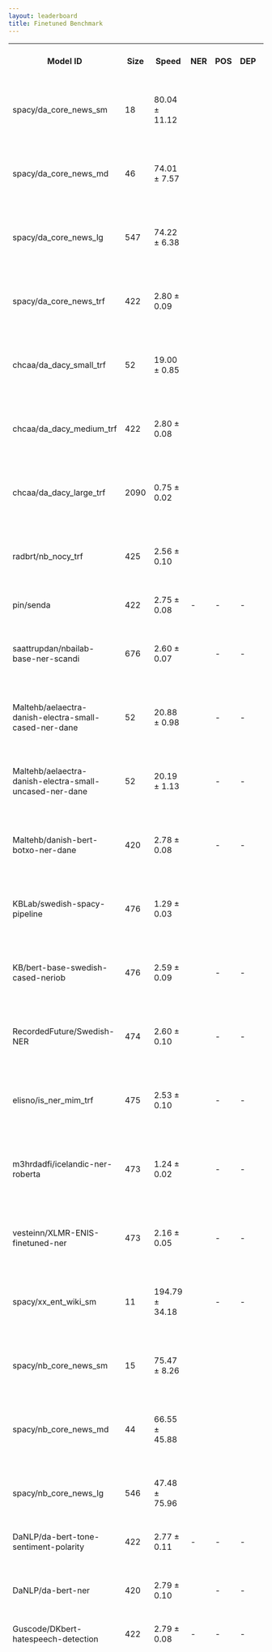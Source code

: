 ```yaml
---
layout: leaderboard
title: Finetuned Benchmark
---
```


<div class="table-wrapper centered">
<table id="finetuned-leaderboard" class="sortable fixed centered small-font">
 <thead>
  <tr>
   <th><span data-toggle="tooltip" data-placement="bottom" data-container="body" title="HuggingFace Hub Model ID">Model ID</span></th>
   <th><span data-toggle="tooltip" data-placement="bottom" data-container="body" title="Model size, in megabytes">Size</span></th>
   <th><span data-toggle="tooltip" data-placement="bottom" data-container="body" title="Model inference speed, in samples per second">Speed</span></th>
   <th id="finetuned-ner-col"><span data-toggle="tooltip" data-placement="bottom" data-container="body" title="Total NER tagging score - Macro-average across languages">NER</span></th>
   <th><span data-toggle="tooltip" data-placement="bottom" data-container="body" title="Total POS tagging score - Macro-average across languages">POS</span></th>
   <th><span data-toggle="tooltip" data-placement="bottom" data-container="body" title="Total dependency parsing score - Macro-average across languages">DEP</span></th>
   <th><span data-toggle="tooltip" data-placement="bottom" data-container="body" title="Total sentiment classification score - Macro-average across languages">SENT</span></th>

   <th><span data-toggle="tooltip" data-placement="bottom" data-container="body" title="Danish hate speech classification - Macro-F1">DKHate</span></th>
   <th><span data-toggle="tooltip" data-placement="bottom" data-container="body" title="Norwegian dialect classification - Macro-F1">NorDial</span></th>
   <th><span data-toggle="tooltip" data-placement="bottom" data-container="body" title="Swedish correct grammar classification - Macro-F1">DaLaJ</span></th>
   <th><span data-toggle="tooltip" data-placement="bottom" data-container="body" title="Swedish immigration sentiment classification - Macro-F1">ABSAbank-Imm</span></th>

   <th><span data-toggle="tooltip" data-placement="bottom" data-container="body" title="NER tagging - Micro-F1 / Micro-F1 without MISC tags">DaNE</span></th>
   <th><span data-toggle="tooltip" data-placement="bottom" data-container="body" title="Norwegian Bokmål NER tagging - Micro-F1 / Micro-F1 without MISC tags">NorNE-NB</span></th>
   <th><span data-toggle="tooltip" data-placement="bottom" data-container="body" title="Norwegian Nynorsk NER tagging - Micro-F1 / Micro-F1 without MISC tags">NorNE-NN</span></th>
   <th><span data-toggle="tooltip" data-placement="bottom" data-container="body" title="Swedish NER tagging - Micro-F1 / Micro-F1 without MISC tags">SUC3</span></th>
   <th><span data-toggle="tooltip" data-placement="bottom" data-container="body" title="Icelandic NER tagging - Micro-F1">MIM-GOLD-NER</span></th>
   <th><span data-toggle="tooltip" data-placement="bottom" data-container="body" title="Faroese NER tagging - Micro-F1">WikiANN-FO</span></th>

   <th><span data-toggle="tooltip" data-placement="bottom" data-container="body" title="Danish POS tagging - Accuracy">DDT-POS</span></th>
   <th><span data-toggle="tooltip" data-placement="bottom" data-container="body" title="Norwegian Bokmål POS tagging - Accuracy">NDT-NB-POS</span></th>
   <th><span data-toggle="tooltip" data-placement="bottom" data-container="body" title="Norwegian Nynorsk POS tagging - Accuracy">NDT-NN-POS</span></th>
   <th><span data-toggle="tooltip" data-placement="bottom" data-container="body" title="Swedish POS tagging - Accuracy">SDT-POS</span></th>
   <th><span data-toggle="tooltip" data-placement="bottom" data-container="body" title="Icelandic POS tagging - Accuracy">IDT-POS</span></th>
   <th><span data-toggle="tooltip" data-placement="bottom" data-container="body" title="Faroese POS tagging - Accuracy">FDT-POS</span></th>

   <th><span data-toggle="tooltip" data-placement="bottom" data-container="body" title="Danish dependency parsing - LAS / UAS">DDT-DEP</span></th>
   <th><span data-toggle="tooltip" data-placement="bottom" data-container="body" title="Norwegian Bokmål dependency parsing - LAS / UAS">NDT-NB-DEP</span></th>
   <th><span data-toggle="tooltip" data-placement="bottom" data-container="body" title="Norwegian Nynorsk dependency parsing - LAS / UAS">NDT-NN-DEP</span></th>
   <th><span data-toggle="tooltip" data-placement="bottom" data-container="body" title="Swedish dependency parsing - LAS / UAS">SDT-DEP</span></th>
   <th><span data-toggle="tooltip" data-placement="bottom" data-container="body" title="Icelandic dependency parsing - LAS / UAS">IDT-DEP</span></th>
   <th><span data-toggle="tooltip" data-placement="bottom" data-container="body" title="Faroese dependency parsing - LAS / UAS">FDT-DEP</span></th>

   <th><span data-toggle="tooltip" data-placement="bottom" data-container="body" title="Danish sentiment classification - Macro-F1">AngryTweets</span></th>
   <th><span data-toggle="tooltip" data-placement="bottom" data-container="body" title="Danish sentiment classification - Macro-F1">TwitterSent</span></th>
   <th><span data-toggle="tooltip" data-placement="bottom" data-container="body" title="Danish sentiment classification - Macro-F1">Europarl</span></th>
   <th><span data-toggle="tooltip" data-placement="bottom" data-container="body" title="Danish sentiment classification - Macro-F1">LCC</span></th>
   <th><span data-toggle="tooltip" data-placement="bottom" data-container="body" title="Norwegian sentiment classification - Macro-F1">NoReC</span></th>
   <th><span data-toggle="tooltip" data-placement="bottom" data-container="body" title="Icelandic sentiment classification - Macro-F1">NoReC-IS</span></th>
   <th><span data-toggle="tooltip" data-placement="bottom" data-container="body" title="Faroese sentiment classification - Macro-F1">NoReC-FO</span></th>
  </tr>
 <thead>
 <body>
  <tr>
   <td>spacy/da_core_news_sm</td> <!-- Model ID -->
   <td class="size">18</td> <!-- Model size -->
   <td class="speed">80.04 ± 11.12</td> <!-- Inference speed -->
   <td class="ner-score"></td> <!-- Mean NER score -->
   <td class="pos-score"></td> <!-- Mean POS score -->
   <td class="dep-score"></td> <!-- Mean dependency parsing score -->
   <td class="sent-score">-</td> <!-- Mean sentiment classification score -->
   <td class="da">-</td> <!-- DKHate -->
   <td class="no">-</td> <!-- NorDial -->
   <td class="sv">-</td> <!-- DaLaJ -->
   <td class="sv">-</td> <!-- ABSAbank-Imm -->
   <td class="da ner">66.31 ± 1.32 / 67.72 ± 1.36</td> <!-- DaNE -->
   <td class="no ner">45.91 ± 0.36 / 48.79 ± 0.39</td> <!-- NorNE-NB -->
   <td class="no ner">44.93 ± 0.54 / 49.60 ± 0.61</td> <!-- NorNE-NN -->
   <td class="sv ner">16.80 ± 0.11 / 21.72 ± 0.18</td> <!-- SUC3 -->
   <td class="is ner"></td> <!-- MIM-GOLD-NER -->
   <td class="fo ner">19.69 ± 0.64</td> <!-- WikiANN-FO -->
   <td class="da pos">94.70 ± 0.17</td> <!-- DDT-POS -->
   <td class="no pos">73.28 ± 0.13</td> <!-- NDT-NB-POS -->
   <td class="no pos">62.25 ± 0.11</td> <!-- NDT-NN-POS -->
   <td class="sv pos">53.75 ± 0.24</td> <!-- SDT-POS -->
   <td class="is pos">32.74 ± 0.43</td> <!-- IDT-POS -->
   <td class="fo pos">45.47 ± 0.42</td> <!-- FDT-POS -->
   <td class="da dep">74.41 ± 0.33 / 78.34 ± 0.28</td> <!-- DDT-DEP -->
   <td class="no dep">48.17 ± 0.29 / 59.00 ± 0.25</td> <!-- NDT-NB-DEP -->
   <td class="no dep">34.03 ± 0.25 / 46.02 ± 0.31</td> <!-- NDT-NN-DEP -->
   <td class="sv dep">21.38 ± 0.30 / 33.22 ± 0.34</td> <!-- SDT-DEP -->
   <td class="is dep">9.62 ± 0.25 / 21.15 ± 0.43</td> <!-- IDT-DEP -->
   <td class="fo dep">14.19 ± 0.31 / 27.58 ± 0.52</td> <!-- FDT-DEP -->
   <td class="da sent">-</td> <!-- AngryTweets -->
   <td class="da sent">-</td> <!-- TwitterSent -->
   <td class="da sent">-</td> <!-- Europarl -->
   <td class="da sent">-</td> <!-- LCC -->
   <td class="no sent">-</td> <!-- NoReC -->
   <td class="is sent">-</td> <!-- NoReC-IS -->
   <td class="fo sent">-</td> <!-- NoReC-FO -->
  </tr>
  <tr>
   <td>spacy/da_core_news_md</td> <!-- Model ID -->
   <td class="size">46</td> <!-- Model size -->
   <td class="speed">74.01 ± 7.57</td> <!-- Inference speed -->
   <td class="ner-score"></td> <!-- Mean NER score -->
   <td class="pos-score"></td> <!-- Mean POS score -->
   <td class="dep-score"></td> <!-- Mean dependency parsing score -->
   <td class="sent-score">-</td> <!-- Mean sentiment classification score -->
   <td class="da">-</td> <!-- DKHate -->
   <td class="no">-</td> <!-- NorDial -->
   <td class="sv">-</td> <!-- DaLaJ -->
   <td class="sv">-</td> <!-- ABSAbank-Imm -->
   <td class="da ner">71.70 ± 1.09 / 73.47 ± 1.20</td> <!-- DaNE -->
   <td class="no ner">53.47 ± 0.33 / 56.96 ± 0.28</td> <!-- NorNE-NB -->
   <td class="no ner">37.44 ± 0.67 / 40.55 ± 0.77</td> <!-- NorNE-NN -->
   <td class="sv ner">19.34 ± 0.15 / 23.30 ± 0.17</td> <!-- SUC3 -->
   <td class="is ner"></td> <!-- MIM-GOLD-NER -->
   <td class="fo ner">16.58 ± 0.48</td> <!-- WikiANN-FO -->
   <td class="da pos">95.69 ± 0.19</td> <!-- DDT-POS -->
   <td class="no pos">76.24 ± 0.17</td> <!-- NDT-NB-POS -->
   <td class="no pos">61.98 ± 0.10</td> <!-- NDT-NN-POS -->
   <td class="sv pos">53.37 ± 0.20</td> <!-- SDT-POS -->
   <td class="is pos">31.10 ± 0.38</td> <!-- IDT-POS -->
   <td class="fo pos">41.78 ± 0.37</td> <!-- FDT-POS -->
   <td class="da dep">76.77 ± 0.34 / 80.15 ± 0.33</td> <!-- DDT-DEP -->
   <td class="no dep">52.30 ± 0.34 / 62.00 ± 0.30</td> <!-- NDT-NB-DEP -->
   <td class="no dep">35.33 ± 0.29 / 46.05 ± 0.26</td> <!-- NDT-NN-DEP -->
   <td class="sv dep">22.41 ± 0.26 / 33.16 ± 0.27</td> <!-- SDT-DEP -->
   <td class="is dep">7.89 ± 0.26 / 18.25 ± 0.35</td> <!-- IDT-DEP -->
   <td class="fo dep">12.68 ± 0.19 / 24.04 ± 0.29</td> <!-- FDT-DEP -->
   <td class="da sent">-</td> <!-- AngryTweets -->
   <td class="da sent">-</td> <!-- TwitterSent -->
   <td class="da sent">-</td> <!-- Europarl -->
   <td class="da sent">-</td> <!-- LCC -->
   <td class="no sent">-</td> <!-- NoReC -->
   <td class="is sent">-</td> <!-- NoReC-IS -->
   <td class="fo sent">-</td> <!-- NoReC-FO -->
  </tr>
  <tr>
   <td>spacy/da_core_news_lg</td> <!-- Model ID -->
   <td class="size">547</td> <!-- Model size -->
   <td class="speed">74.22 ± 6.38</td> <!-- Inference speed -->
   <td class="ner-score"></td> <!-- Mean NER score -->
   <td class="pos-score"></td> <!-- Mean POS score -->
   <td class="dep-score"></td> <!-- Mean dependency parsing score -->
   <td class="sent-score">-</td> <!-- Mean sentiment classification score -->
   <td class="da">-</td> <!-- DKHate -->
   <td class="no">-</td> <!-- NorDial -->
   <td class="sv">-</td> <!-- DaLaJ -->
   <td class="sv">-</td> <!-- ABSAbank-Imm -->
   <td class="da ner">73.27 ± 1.09 / 76.06 ± 1.25</td> <!-- DaNE -->
   <td class="no ner">57.04 ± 0.34 / 62.39 ± 0.39</td> <!-- NorNE-NB -->
   <td class="no ner">37.68 ± 0.51 / 42.75 ± 0.64</td> <!-- NorNE-NN -->
   <td class="sv ner">20.95 ± 0.15 / 27.08 ± 0.17</td> <!-- SUC3 -->
   <td class="is ner"></td> <!-- MIM-GOLD-NER -->
   <td class="fo ner">15.39 ± 0.71</td> <!-- WikiANN-FO -->
   <td class="da pos">96.05 ± 0.14</td> <!-- DDT-POS -->
   <td class="no pos">76.55 ± 0.12</td> <!-- NDT-NB-POS -->
   <td class="no pos">61.98 ± 0.12</td> <!-- NDT-NN-POS -->
   <td class="sv pos">53.27 ± 0.23</td> <!-- SDT-POS -->
   <td class="is pos">28.56 ± 0.38</td> <!-- IDT-POS -->
   <td class="fo pos">42.82 ± 0.34</td> <!-- FDT-POS -->
   <td class="da dep">76.40 ± 0.27 / 79.98 ± 0.29</td> <!-- DDT-DEP -->
   <td class="no dep">51.85 ± 0.31 / 61.33 ± 0.27</td> <!-- NDT-NB-DEP -->
   <td class="no dep">33.14 ± 0.21 / 43.12 ± 0.24</td> <!-- NDT-NN-DEP -->
   <td class="sv dep">21.30 ± 0.20 / 32.81 ± 0.25</td> <!-- SDT-DEP -->
   <td class="is dep">7.15 ± 0.20 / 18.32 ± 0.28</td> <!-- IDT-DEP -->
   <td class="fo dep">13.05 ± 0.14 / 23.85 ± 0.16</td> <!-- FDT-DEP -->
   <td class="da sent">-</td> <!-- AngryTweets -->
   <td class="da sent">-</td> <!-- TwitterSent -->
   <td class="da sent">-</td> <!-- Europarl -->
   <td class="da sent">-</td> <!-- LCC -->
   <td class="no sent">-</td> <!-- NoReC -->
   <td class="is sent">-</td> <!-- NoReC-IS -->
   <td class="fo sent">-</td> <!-- NoReC-FO -->
  </tr>
  <tr>
   <td>spacy/da_core_news_trf</td> <!-- Model ID -->
   <td class="size">422</td> <!-- Model size -->
   <td class="speed">2.80 ± 0.09</td> <!-- Inference speed -->
   <td class="ner-score"></td> <!-- Mean NER score -->
   <td class="pos-score"></td> <!-- Mean POS score -->
   <td class="dep-score"></td> <!-- Mean dependency parsing score -->
   <td class="sent-score">-</td> <!-- Mean sentiment classification score -->
   <td class="da">-</td> <!-- DKHate -->
   <td class="no">-</td> <!-- NorDial -->
   <td class="sv">-</td> <!-- DaLaJ -->
   <td class="sv">-</td> <!-- ABSAbank-Imm -->
   <td class="da ner">77.24 ± 1.24 / 78.83 ± 1.23</td> <!-- DaNE -->
   <td class="no ner">57.71 ± 0.47 / 64.05 ± 0.58</td> <!-- NorNE-NB -->
   <td class="no ner">30.04 ± 0.88 / 37.34 ± 0.99</td> <!-- NorNE-NN -->
   <td class="sv ner">21.93 ± 0.19 / 27.50 ± 0.23</td> <!-- SUC3 -->
   <td class="is ner"></td> <!-- MIM-GOLD-NER -->
   <td class="fo ner">26.67 ± 0.67</td> <!-- WikiANN-FO -->
   <td class="da pos">98.20 ± 0.11</td> <!-- DDT-POS -->
   <td class="no pos">84.85 ± 0.16</td> <!-- NDT-NB-POS -->
   <td class="no pos">70.08 ± 0.16</td> <!-- NDT-NN-POS -->
   <td class="sv pos">66.11 ± 0.21</td> <!-- SDT-POS -->
   <td class="is pos">20.54 ± 0.33</td> <!-- IDT-POS -->
   <td class="fo pos">35.87 ± 0.31</td> <!-- FDT-POS -->
   <td class="da dep">84.88 ± 0.36 / 87.30 ± 0.35</td> <!-- DDT-DEP -->
   <td class="no dep">67.97 ± 0.35 / 76.12 ± 0.30</td> <!-- NDT-NB-DEP -->
   <td class="no dep">50.15 ± 0.36 / 60.00 ± 0.39</td> <!-- NDT-NN-DEP -->
   <td class="sv dep">40.67 ± 0.35 / 49.80 ± 0.47</td> <!-- SDT-DEP -->
   <td class="is dep">5.61 ± 0.12 / 14.87 ± 0.18</td> <!-- IDT-DEP -->
   <td class="fo dep">8.77 ± 0.22 / 18.25 ± 0.36</td> <!-- FDT-DEP -->
   <td class="da sent">-</td> <!-- AngryTweets -->
   <td class="da sent">-</td> <!-- TwitterSent -->
   <td class="da sent">-</td> <!-- Europarl -->
   <td class="da sent">-</td> <!-- LCC -->
   <td class="no sent">-</td> <!-- NoReC -->
   <td class="is sent">-</td> <!-- NoReC-IS -->
   <td class="fo sent">-</td> <!-- NoReC-FO -->
  </tr>
  <tr>
   <td>chcaa/da_dacy_small_trf</td> <!-- Model ID -->
   <td class="size">52</td> <!-- Model size -->
   <td class="speed">19.00 ± 0.85</td> <!-- Inference speed -->
   <td class="ner-score"></td> <!-- Mean NER score -->
   <td class="pos-score"></td> <!-- Mean POS score -->
   <td class="dep-score"></td> <!-- Mean dependency parsing score -->
   <td class="sent-score">-</td> <!-- Mean sentiment classification score -->
   <td class="da">-</td> <!-- DKHate -->
   <td class="no">-</td> <!-- NorDial -->
   <td class="sv">-</td> <!-- DaLaJ -->
   <td class="sv">-</td> <!-- ABSAbank-Imm -->
   <td class="da ner">77.00 ± 0.92 / 79.04 ± 1.03</td> <!-- DaNE -->
   <td class="no ner">47.81 ± 0.42 / 54.65 ± 0.51</td> <!-- NorNE-NB -->
   <td class="no ner">26.28 ± 0.50 / 32.65 ± 0.78</td> <!-- NorNE-NN -->
   <td class="sv ner">18.72 ± 0.10 / 24.07 ± 0.11</td> <!-- SUC3 -->
   <td class="is ner"></td> <!-- MIM-GOLD-NER -->
   <td class="fo ner">22.97 ± 0.38</td> <!-- WikiANN-FO -->
   <td class="da pos">97.95 ± 0.11</td> <!-- DDT-POS -->
   <td class="no pos">77.89 ± 0.16</td> <!-- NDT-NB-POS -->
   <td class="no pos">61.30 ± 0.12</td> <!-- NDT-NN-POS -->
   <td class="sv pos">51.52 ± 0.16</td> <!-- SDT-POS -->
   <td class="is pos">18.11 ± 0.36</td> <!-- IDT-POS -->
   <td class="fo pos">34.62 ± 0.29</td> <!-- FDT-POS -->
   <td class="da dep">82.21 ± 0.39 / 84.94 ± 0.40</td> <!-- DDT-DEP -->
   <td class="no dep">55.83 ± 0.33 / 65.25 ± 0.32</td> <!-- NDT-NB-DEP -->
   <td class="no dep">36.07 ± 0.21 / 46.22 ± 0.21</td> <!-- NDT-NN-DEP -->
   <td class="sv dep">25.45 ± 0.23 / 35.24 ± 0.30</td> <!-- SDT-DEP -->
   <td class="is dep">4.41 ± 0.09 / 16.25 ± 0.22</td> <!-- IDT-DEP -->
   <td class="fo dep">8.63 ± 0.15 / 20.79 ± 0.30</td> <!-- FDT-DEP -->
   <td class="da sent">-</td> <!-- AngryTweets -->
   <td class="da sent">-</td> <!-- TwitterSent -->
   <td class="da sent">-</td> <!-- Europarl -->
   <td class="da sent">-</td> <!-- LCC -->
   <td class="no sent">-</td> <!-- NoReC -->
   <td class="is sent">-</td> <!-- NoReC-IS -->
   <td class="fo sent">-</td> <!-- NoReC-FO -->
  </tr>
  <tr>
   <td>chcaa/da_dacy_medium_trf</td> <!-- Model ID -->
   <td class="size">422</td> <!-- Model size -->
   <td class="speed">2.80 ± 0.08</td> <!-- Inference speed -->
   <td class="ner-score"></td> <!-- Mean NER score -->
   <td class="pos-score"></td> <!-- Mean POS score -->
   <td class="dep-score"></td> <!-- Mean dependency parsing score -->
   <td class="sent-score">-</td> <!-- Mean sentiment classification score -->
   <td class="da">-</td> <!-- DKHate -->
   <td class="no">-</td> <!-- NorDial -->
   <td class="sv">-</td> <!-- DaLaJ -->
   <td class="sv">-</td> <!-- ABSAbank-Imm -->
   <td class="da ner">76.67 ± 1.20 / 78.62 ± 1.20</td> <!-- DaNE -->
   <td class="no ner">56.99 ± 0.56 / 62.44 ± 0.63</td> <!-- NorNE-NB -->
   <td class="no ner">29.23 ± 0.68 / 35.00 ± 0.86</td> <!-- NorNE-NN -->
   <td class="sv ner">21.40 ± 0.13 / 25.44 ± 0.15</td> <!-- SUC3 -->
   <td class="is ner"></td> <!-- MIM-GOLD-NER -->
   <td class="fo ner">21.78 ± 0.64</td> <!-- WikiANN-FO -->
   <td class="da pos">97.90 ± 0.11</td> <!-- DDT-POS -->
   <td class="no pos">83.58 ± 0.14</td> <!-- NDT-NB-POS -->
   <td class="no pos">67.12 ± 0.15</td> <!-- NDT-NN-POS -->
   <td class="sv pos">53.87 ± 0.17</td> <!-- SDT-POS -->
   <td class="is pos">16.52 ± 0.28</td> <!-- IDT-POS -->
   <td class="fo pos">31.72 ± 0.26</td> <!-- FDT-POS -->
   <td class="da dep">84.35 ± 0.39 / 86.94 ± 0.36</td> <!-- DDT-DEP -->
   <td class="no dep">65.56 ± 0.29 / 74.36 ± 0.25</td> <!-- NDT-NB-DEP -->
   <td class="no dep">46.78 ± 0.26 / 57.10 ± 0.27</td> <!-- NDT-NN-DEP -->
   <td class="sv dep">26.81 ± 0.20 / 36.77 ± 0.27</td> <!-- SDT-DEP -->
   <td class="is dep">4.06 ± 0.11 / 13.78 ± 0.21</td> <!-- IDT-DEP -->
   <td class="fo dep">7.04 ± 0.16 / 16.45 ± 0.22</td> <!-- FDT-DEP -->
   <td class="da sent">-</td> <!-- AngryTweets -->
   <td class="da sent">-</td> <!-- TwitterSent -->
   <td class="da sent">-</td> <!-- Europarl -->
   <td class="da sent">-</td> <!-- LCC -->
   <td class="no sent">-</td> <!-- NoReC -->
   <td class="is sent">-</td> <!-- NoReC-IS -->
   <td class="fo sent">-</td> <!-- NoReC-FO -->
  </tr>
  <tr>
   <td>chcaa/da_dacy_large_trf</td> <!-- Model ID -->
   <td class="size">2090</td> <!-- Model size -->
   <td class="speed">0.75 ± 0.02</td> <!-- Inference speed -->
   <td class="ner-score"></td> <!-- Mean NER score -->
   <td class="pos-score"></td> <!-- Mean POS score -->
   <td class="dep-score"></td> <!-- Mean dependency parsing score -->
   <td class="sent-score">-</td> <!-- Mean sentiment classification score -->
   <td class="da">-</td> <!-- DKHate -->
   <td class="no">-</td> <!-- NorDial -->
   <td class="sv">-</td> <!-- DaLaJ -->
   <td class="sv">-</td> <!-- ABSAbank-Imm -->
   <td class="da ner">83.61 ± 1.18 / 85.33 ± 1.08</td> <!-- DaNE -->
   <td class="no ner">78.90 ± 0.49 / 83.13 ± 0.39</td> <!-- NorNE-NB -->
   <td class="no ner">72.62 ± 0.58 / 81.73 ± 0.67</td> <!-- NorNE-NN -->
   <td class="sv ner">53.35 ± 0.17 / 63.05 ± 0.19</td> <!-- SUC3 -->
   <td class="is ner"></td> <!-- MIM-GOLD-NER -->
   <td class="fo ner">51.72 ± 0.52</td> <!-- WikiANN-FO -->
   <td class="da pos">98.50 ± 0.07</td> <!-- DDT-POS -->
   <td class="no pos">88.68 ± 0.09</td> <!-- NDT-NB-POS -->
   <td class="no pos">85.30 ± 0.16</td> <!-- NDT-NN-POS -->
   <td class="sv pos">92.21 ± 0.09</td> <!-- SDT-POS -->
   <td class="is pos">86.32 ± 0.26</td> <!-- IDT-POS -->
   <td class="fo pos">73.05 ± 0.20</td> <!-- FDT-POS -->
   <td class="da dep">87.08 ± 0.32 / 89.13 ± 0.34</td> <!-- DDT-DEP -->
   <td class="no dep">72.77 ± 0.20 / 80.02 ± 0.16</td> <!-- NDT-NB-DEP -->
   <td class="no dep">69.22 ± 0.32 / 77.53 ± 0.31</td> <!-- NDT-NN-DEP -->
   <td class="sv dep">71.97 ± 0.36 / 79.57 ± 0.44</td> <!-- SDT-DEP -->
   <td class="is dep">42.49 ± 0.63 / 54.85 ± 0.71</td> <!-- IDT-DEP -->
   <td class="fo dep">40.63 ± 0.53 / 54.65 ± 0.50</td> <!-- FDT-DEP -->
   <td class="da sent">-</td> <!-- AngryTweets -->
   <td class="da sent">-</td> <!-- TwitterSent -->
   <td class="da sent">-</td> <!-- Europarl -->
   <td class="da sent">-</td> <!-- LCC -->
   <td class="no sent">-</td> <!-- NoReC -->
   <td class="is sent">-</td> <!-- NoReC-IS -->
   <td class="fo sent">-</td> <!-- NoReC-FO -->
  </tr>
  <tr>
   <td>radbrt/nb_nocy_trf</td> <!-- Model ID -->
   <td class="size">425</td> <!-- Model size -->
   <td class="speed">2.56 ± 0.10</td> <!-- Inference speed -->
   <td class="ner-score"></td> <!-- Mean NER score -->
   <td class="pos-score"></td> <!-- Mean POS score -->
   <td class="dep-score"></td> <!-- Mean dependency parsing score -->
   <td class="sent-score">-</td> <!-- Mean sentiment classification score -->
   <td class="da">-</td> <!-- DKHate -->
   <td class="no">-</td> <!-- NorDial -->
   <td class="sv">-</td> <!-- DaLaJ -->
   <td class="sv">-</td> <!-- ABSAbank-Imm -->
   <td class="da ner">66.53 ± 1.18 / 73.83 ± 1.10</td> <!-- DaNE -->
   <td class="no ner">88.18 ± 0.37 / 90.20 ± 0.34</td> <!-- NorNE-NB -->
   <td class="no ner">85.62 ± 0.71 / 88.87 ± 0.71</td> <!-- NorNE-NN -->
   <td class="sv ner">42.62 ± 0.61 / 46.23 ± 0.80</td> <!-- SUC3 -->
   <td class="is ner"></td> <!-- MIM-GOLD-NER -->
   <td class="fo ner">37.38 ± 1.90</td> <!-- WikiANN-FO -->
   <td class="da pos">82.45 ± 0.33</td> <!-- DDT-POS -->
   <td class="no pos">98.44 ± 0.09</td> <!-- NDT-NB-POS -->
   <td class="no pos">95.49 ± 0.15</td> <!-- NDT-NN-POS -->
   <td class="sv pos">28.52 ± 0.22</td> <!-- SDT-POS -->
   <td class="is pos">13.22 ± 0.30</td> <!-- IDT-POS -->
   <td class="fo pos">27.64 ± 0.41</td> <!-- FDT-POS -->
   <td class="da dep">59.27 ± 0.45 / 67.59 ± 0.48</td> <!-- DDT-DEP -->
   <td class="no dep">91.27 ± 0.22 / 92.75 ± 0.20</td> <!-- NDT-NB-DEP -->
   <td class="no dep">88.53 ± 0.35 / 91.05 ± 0.28</td> <!-- NDT-NN-DEP -->
   <td class="sv dep">14.35 ± 0.16 / 18.13 ± 0.17</td> <!-- SDT-DEP -->
   <td class="is dep">2.38 ± 0.10 / 5.91 ± 0.18</td> <!-- IDT-DEP -->
   <td class="fo dep">5.47 ± 0.22 / 9.06 ± 0.32</td> <!-- FDT-DEP -->
   <td class="da sent">-</td> <!-- AngryTweets -->
   <td class="da sent">-</td> <!-- TwitterSent -->
   <td class="da sent">-</td> <!-- Europarl -->
   <td class="da sent">-</td> <!-- LCC -->
   <td class="no sent">-</td> <!-- NoReC -->
   <td class="is sent">-</td> <!-- NoReC-IS -->
   <td class="fo sent">-</td> <!-- NoReC-FO -->
  </tr>
  <tr>
   <td>pin/senda</td> <!-- Model ID -->
   <td class="size">422</td> <!-- Model size -->
   <td class="speed">2.75 ± 0.08</td> <!-- Inference speed -->
   <td class="ner-score">-</td> <!-- Mean NER score -->
   <td class="pos-score">-</td> <!-- Mean POS score -->
   <td class="dep-score">-</td> <!-- Mean dependency parsing score -->
   <td class="sent-score"></td> <!-- Mean sentiment classification score -->
   <td class="da">-</td> <!-- DKHate -->
   <td class="no">-</td> <!-- NorDial -->
   <td class="sv">-</td> <!-- DaLaJ -->
   <td class="sv">34.21 ± 0.94</td> <!-- ABSAbank-Imm -->
   <td class="da ner">-</td> <!-- DaNE -->
   <td class="no ner">-</td> <!-- NorNE-NB -->
   <td class="no ner">-</td> <!-- NorNE-NN -->
   <td class="sv ner">-</td> <!-- SUC3 -->
   <td class="is ner">-</td> <!-- MIM-GOLD-NER -->
   <td class="fo ner">-</td> <!-- WikiANN-FO -->
   <td class="da pos">-</td> <!-- DDT-POS -->
   <td class="no pos">-</td> <!-- NDT-NB-POS -->
   <td class="no pos">-</td> <!-- NDT-NN-POS -->
   <td class="sv pos">-</td> <!-- SDT-POS -->
   <td class="is pos">-</td> <!-- IDT-POS -->
   <td class="fo pos">-</td> <!-- FDT-POS -->
   <td class="da dep">-</td> <!-- DDT-DEP -->
   <td class="no dep">-</td> <!-- NDT-NB-DEP -->
   <td class="no dep">-</td> <!-- NDT-NN-DEP -->
   <td class="sv dep">-</td> <!-- SDT-DEP -->
   <td class="is dep">-</td> <!-- IDT-DEP -->
   <td class="fo dep">-</td> <!-- FDT-DEP -->
   <td class="da sent">80.91 ± 0.95</td> <!-- AngryTweets -->
   <td class="da sent">71.53 ± 0.91</td> <!-- TwitterSent -->
   <td class="da sent">59.21 ± 2.13</td> <!-- Europarl -->
   <td class="da sent">61.68 ± 1.88</td> <!-- LCC -->
   <td class="no sent">34.52 ± 2.15</td> <!-- NoReC -->
   <td class="is sent">26.46 ± 0.93</td> <!-- NoReC-IS -->
   <td class="fo sent">27.18 ± 1.13</td> <!-- NoReC-FO -->
  </tr>
  <tr>
   <td>saattrupdan/nbailab-base-ner-scandi</td> <!-- Model ID -->
   <td class="size">676</td> <!-- Model size -->
   <td class="speed">2.60 ± 0.07</td> <!-- Inference speed -->
   <td class="ner-score"></td> <!-- Mean NER score -->
   <td class="pos-score">-</td> <!-- Mean POS score -->
   <td class="dep-score">-</td> <!-- Mean dependency parsing score -->
   <td class="sent-score">-</td> <!-- Mean sentiment classification score -->
   <td class="da">-</td> <!-- DKHate -->
   <td class="no">-</td> <!-- NorDial -->
   <td class="sv">-</td> <!-- DaLaJ -->
   <td class="sv">-</td> <!-- ABSAbank-Imm -->
   <td class="da ner">87.44 ± 0.81 / 89.50 ± 0.92</td> <!-- DaNE -->
   <td class="no ner">91.06 ± 0.26 / 92.65 ± 0.35</td> <!-- NorNE-NB -->
   <td class="no ner">90.42 ± 0.61 / 93.90 ± 0.56</td> <!-- NorNE-NN -->
   <td class="sv ner">88.37 ± 0.17 / 91.00 ± 0.16</td> <!-- SUC3 -->
   <td class="is ner"></td> <!-- MIM-GOLD-NER -->
   <td class="fo ner">90.22 ± 0.46</td> <!-- WikiANN-FO -->
   <td class="da pos">-</td> <!-- DDT-POS -->
   <td class="no pos">-</td> <!-- NDT-NB-POS -->
   <td class="no pos">-</td> <!-- NDT-NN-POS -->
   <td class="sv pos">-</td> <!-- SDT-POS -->
   <td class="is pos">-</td> <!-- IDT-POS -->
   <td class="fo pos">-</td> <!-- FDT-POS -->
   <td class="da dep">-</td> <!-- DDT-DEP -->
   <td class="no dep">-</td> <!-- NDT-NB-DEP -->
   <td class="no dep">-</td> <!-- NDT-NN-DEP -->
   <td class="sv dep">-</td> <!-- SDT-DEP -->
   <td class="is dep">-</td> <!-- IDT-DEP -->
   <td class="fo dep">-</td> <!-- FDT-DEP -->
   <td class="da sent">-</td> <!-- AngryTweets -->
   <td class="da sent">-</td> <!-- TwitterSent -->
   <td class="da sent">-</td> <!-- Europarl -->
   <td class="da sent">-</td> <!-- LCC -->
   <td class="no sent">-</td> <!-- NoReC -->
   <td class="is sent">-</td> <!-- NoReC-IS -->
   <td class="fo sent">-</td> <!-- NoReC-FO -->
  </tr>
  <tr>
   <td>Maltehb/aelaectra-danish-electra-small-cased-ner-dane</td> <!-- Model ID -->
   <td class="size">52</td> <!-- Model size -->
   <td class="speed">20.88 ± 0.98</td> <!-- Inference speed -->
   <td class="ner-score"></td> <!-- Mean NER score -->
   <td class="pos-score">-</td> <!-- Mean POS score -->
   <td class="dep-score">-</td> <!-- Mean dependency parsing score -->
   <td class="sent-score">-</td> <!-- Mean sentiment classification score -->
   <td class="da">-</td> <!-- DKHate -->
   <td class="no">-</td> <!-- NorDial -->
   <td class="sv">-</td> <!-- DaLaJ -->
   <td class="sv">-</td> <!-- ABSAbank-Imm -->
   <td class="da ner">63.96 ± 1.54 / 73.15 ± 1.55</td> <!-- DaNE -->
   <td class="no ner">38.63 ± 0.54 / 39.89 ± 0.55</td> <!-- NorNE-NB -->
   <td class="no ner">18.47 ± 0.50 / 18.91 ± 0.52</td> <!-- NorNE-NN -->
   <td class="sv ner">23.07 ± 0.29 / 23.80 ± 0.29</td> <!-- SUC3 -->
   <td class="is ner"></td> <!-- MIM-GOLD-NER -->
   <td class="fo ner">21.96 ± 0.34</td> <!-- WikiANN-FO -->
   <td class="da pos">-</td> <!-- DDT-POS -->
   <td class="no pos">-</td> <!-- NDT-NB-POS -->
   <td class="no pos">-</td> <!-- NDT-NN-POS -->
   <td class="sv pos">-</td> <!-- SDT-POS -->
   <td class="is pos">-</td> <!-- IDT-POS -->
   <td class="fo pos">-</td> <!-- FDT-POS -->
   <td class="da dep">-</td> <!-- DDT-DEP -->
   <td class="no dep">-</td> <!-- NDT-NB-DEP -->
   <td class="no dep">-</td> <!-- NDT-NN-DEP -->
   <td class="sv dep">-</td> <!-- SDT-DEP -->
   <td class="is dep">-</td> <!-- IDT-DEP -->
   <td class="fo dep">-</td> <!-- FDT-DEP -->
   <td class="da sent">-</td> <!-- AngryTweets -->
   <td class="da sent">-</td> <!-- TwitterSent -->
   <td class="da sent">-</td> <!-- Europarl -->
   <td class="da sent">-</td> <!-- LCC -->
   <td class="no sent">-</td> <!-- NoReC -->
   <td class="is sent">-</td> <!-- NoReC-IS -->
   <td class="fo sent">-</td> <!-- NoReC-FO -->
  </tr>
  <tr>
   <td>Maltehb/aelaectra-danish-electra-small-uncased-ner-dane</td> <!-- Model ID -->
   <td class="size">52</td> <!-- Model size -->
   <td class="speed">20.19 ± 1.13</td> <!-- Inference speed -->
   <td class="ner-score"></td> <!-- Mean NER score -->
   <td class="pos-score">-</td> <!-- Mean POS score -->
   <td class="dep-score">-</td> <!-- Mean dependency parsing score -->
   <td class="sent-score">-</td> <!-- Mean sentiment classification score -->
   <td class="da">-</td> <!-- DKHate -->
   <td class="no">-</td> <!-- NorDial -->
   <td class="sv">-</td> <!-- DaLaJ -->
   <td class="sv">-</td> <!-- ABSAbank-Imm -->
   <td class="da ner">70.41 ± 1.19 / 80.79 ± 1.06</td> <!-- DaNE -->
   <td class="no ner">48.76 ± 0.70 / 50.95 ± 0.75</td> <!-- NorNE-NB -->
   <td class="no ner">27.58 ± 0.61 / 28.69 ± 0.64</td> <!-- NorNE-NN -->
   <td class="sv ner">35.39 ± 0.38 / 37.38 ± 0.38</td> <!-- SUC3 -->
   <td class="is ner"></td> <!-- MIM-GOLD-NER -->
   <td class="fo ner">28.30 ± 0.29</td> <!-- WikiANN-FO -->
   <td class="da pos">-</td> <!-- DDT-POS -->
   <td class="no pos">-</td> <!-- NDT-NB-POS -->
   <td class="no pos">-</td> <!-- NDT-NN-POS -->
   <td class="sv pos">-</td> <!-- SDT-POS -->
   <td class="is pos">-</td> <!-- IDT-POS -->
   <td class="fo pos">-</td> <!-- FDT-POS -->
   <td class="da dep">-</td> <!-- DDT-DEP -->
   <td class="no dep">-</td> <!-- NDT-NB-DEP -->
   <td class="no dep">-</td> <!-- NDT-NN-DEP -->
   <td class="sv dep">-</td> <!-- SDT-DEP -->
   <td class="is dep">-</td> <!-- IDT-DEP -->
   <td class="fo dep">-</td> <!-- FDT-DEP -->
   <td class="da sent">-</td> <!-- AngryTweets -->
   <td class="da sent">-</td> <!-- TwitterSent -->
   <td class="da sent">-</td> <!-- Europarl -->
   <td class="da sent">-</td> <!-- LCC -->
   <td class="no sent">-</td> <!-- NoReC -->
   <td class="is sent">-</td> <!-- NoReC-IS -->
   <td class="fo sent">-</td> <!-- NoReC-FO -->
  </tr>
  <tr>
   <td>Maltehb/danish-bert-botxo-ner-dane</td> <!-- Model ID -->
   <td class="size">420</td> <!-- Model size -->
   <td class="speed">2.78 ± 0.08</td> <!-- Inference speed -->
   <td class="ner-score"></td> <!-- Mean NER score -->
   <td class="pos-score">-</td> <!-- Mean POS score -->
   <td class="dep-score">-</td> <!-- Mean dependency parsing score -->
   <td class="sent-score">-</td> <!-- Mean sentiment classification score -->
   <td class="da">-</td> <!-- DKHate -->
   <td class="no">-</td> <!-- NorDial -->
   <td class="sv">-</td> <!-- DaLaJ -->
   <td class="sv">-</td> <!-- ABSAbank-Imm -->
   <td class="da ner">69.25 ± 1.17 / 79.28 ± 1.30</td> <!-- DaNE -->
   <td class="no ner">60.57 ± 0.27 / 63.30 ± 0.31</td> <!-- NorNE-NB -->
   <td class="no ner">35.60 ± 1.19 / 37.21 ± 1.26</td> <!-- NorNE-NN -->
   <td class="sv ner">38.37 ± 0.26 / 40.43 ± 0.31</td> <!-- SUC3 -->
   <td class="is ner"></td> <!-- MIM-GOLD-NER -->
   <td class="fo ner">27.88 ± 0.48</td> <!-- WikiANN-FO -->
   <td class="da pos">-</td> <!-- DDT-POS -->
   <td class="no pos">-</td> <!-- NDT-NB-POS -->
   <td class="no pos">-</td> <!-- NDT-NN-POS -->
   <td class="sv pos">-</td> <!-- SDT-POS -->
   <td class="is pos">-</td> <!-- IDT-POS -->
   <td class="fo pos">-</td> <!-- FDT-POS -->
   <td class="da dep">-</td> <!-- DDT-DEP -->
   <td class="no dep">-</td> <!-- NDT-NB-DEP -->
   <td class="no dep">-</td> <!-- NDT-NN-DEP -->
   <td class="sv dep">-</td> <!-- SDT-DEP -->
   <td class="is dep">-</td> <!-- IDT-DEP -->
   <td class="fo dep">-</td> <!-- FDT-DEP -->
   <td class="da sent">-</td> <!-- AngryTweets -->
   <td class="da sent">-</td> <!-- TwitterSent -->
   <td class="da sent">-</td> <!-- Europarl -->
   <td class="da sent">-</td> <!-- LCC -->
   <td class="no sent">-</td> <!-- NoReC -->
   <td class="is sent">-</td> <!-- NoReC-IS -->
   <td class="fo sent">-</td> <!-- NoReC-FO -->
  </tr>
  <tr>
   <td>KBLab/swedish-spacy-pipeline</td> <!-- Model ID -->
   <td class="size">476</td> <!-- Model size -->
   <td class="speed">1.29 ± 0.03</td> <!-- Inference speed -->
   <td class="ner-score"></td> <!-- Mean NER score -->
   <td class="pos-score"></td> <!-- Mean POS score -->
   <td class="dep-score"></td> <!-- Mean dependency parsing score -->
   <td class="sent-score">-</td> <!-- Mean sentiment classification score -->
   <td class="da">-</td> <!-- DKHate -->
   <td class="no">-</td> <!-- NorDial -->
   <td class="sv">-</td> <!-- DaLaJ -->
   <td class="sv">-</td> <!-- ABSAbank-Imm -->
   <td class="da ner">16.94 ± 0.59 / 28.44 ± 1.00</td> <!-- DaNE -->
   <td class="no ner">18.93 ± 0.57 / 29.14 ± 0.85</td> <!-- NorNE-NB -->
   <td class="no ner">17.40 ± 1.10 / 27.83 ± 1.57</td> <!-- NorNE-NN -->
   <td class="sv ner">22.31 ± 0.10 / 36.34 ± 0.20</td> <!-- SUC3 -->
   <td class="is ner"></td> <!-- MIM-GOLD-NER -->
   <td class="fo ner">28.43 ± 0.76 / 28.43 ± 0.76</td> <!-- WikiANN-FO -->
   <td class="da pos">87.40 ± 0.29</td> <!-- DDT-POS -->
   <td class="no pos">87.79 ± 0.18</td> <!-- NDT-NB-POS -->
   <td class="no pos">82.45 ± 0.19</td> <!-- NDT-NN-POS -->
   <td class="sv pos">98.76 ± 0.05</td> <!-- SDT-POS -->
   <td class="is pos">35.62 ± 0.29</td> <!-- IDT-POS -->
   <td class="fo pos">52.29 ± 0.24</td> <!-- FDT-POS -->
   <td class="da dep">61.05 ± 0.47 / 68.79 ± 0.51</td> <!-- DDT-DEP -->
   <td class="no dep">70.97 ± 0.25 / 77.01 ± 0.24</td> <!-- NDT-NB-DEP -->
   <td class="no dep">63.04 ± 0.41 / 70.92 ± 0.39</td> <!-- NDT-NN-DEP -->
   <td class="sv dep">92.04 ± 0.22 / 93.90 ± 0.18</td> <!-- SDT-DEP -->
   <td class="is dep">8.80 ± 0.18 / 22.87 ± 0.32</td> <!-- IDT-DEP -->
   <td class="fo dep">17.34 ± 0.25 / 30.98 ± 0.35</td> <!-- FDT-DEP -->
   <td class="da sent">-</td> <!-- AngryTweets -->
   <td class="da sent">-</td> <!-- TwitterSent -->
   <td class="da sent">-</td> <!-- Europarl -->
   <td class="da sent">-</td> <!-- LCC -->
   <td class="no sent">-</td> <!-- NoReC -->
   <td class="is sent">-</td> <!-- NoReC-IS -->
   <td class="fo sent">-</td> <!-- NoReC-FO -->
  </tr>
  <tr>
   <td>KB/bert-base-swedish-cased-neriob</td> <!-- Model ID -->
   <td class="size">476</td> <!-- Model size -->
   <td class="speed">2.59 ± 0.09</td> <!-- Inference speed -->
   <td class="ner-score"></td> <!-- Mean NER score -->
   <td class="pos-score">-</td> <!-- Mean POS score -->
   <td class="dep-score">-</td> <!-- Mean dependency parsing score -->
   <td class="sent-score">-</td> <!-- Mean sentiment classification score -->
   <td class="da">-</td> <!-- DKHate -->
   <td class="no">-</td> <!-- NorDial -->
   <td class="sv">-</td> <!-- DaLaJ -->
   <td class="sv">-</td> <!-- ABSAbank-Imm -->
   <td class="da ner">51.74 ± 1.02 / 64.93 ± 1.24</td> <!-- DaNE -->
   <td class="no ner">58.46 ± 0.54 / 65.70 ± 0.64</td> <!-- NorNE-NB -->
   <td class="no ner">55.77 ± 1.08 / 65.12 ± 1.10</td> <!-- NorNE-NN -->
   <td class="sv ner">59.17 ± 0.51 / 76.34 ± 0.50</td> <!-- SUC3 -->
   <td class="is ner"></td> <!-- MIM-GOLD-NER -->
   <td class="fo ner">39.14 ± 2.37 / 39.14 ± 2.37</td> <!-- WikiANN-FO -->
   <td class="da pos">-</td> <!-- DDT-POS -->
   <td class="no pos">-</td> <!-- NDT-NB-POS -->
   <td class="no pos">-</td> <!-- NDT-NN-POS -->
   <td class="sv pos">-</td> <!-- SDT-POS -->
   <td class="is pos">-</td> <!-- IDT-POS -->
   <td class="fo pos">-</td> <!-- FDT-POS -->
   <td class="da dep">-</td> <!-- DDT-DEP -->
   <td class="no dep">-</td> <!-- NDT-NB-DEP -->
   <td class="no dep">-</td> <!-- NDT-NN-DEP -->
   <td class="sv dep">-</td> <!-- SDT-DEP -->
   <td class="is dep">-</td> <!-- IDT-DEP -->
   <td class="fo dep">-</td> <!-- FDT-DEP -->
   <td class="da sent">-</td> <!-- AngryTweets -->
   <td class="da sent">-</td> <!-- TwitterSent -->
   <td class="da sent">-</td> <!-- Europarl -->
   <td class="da sent">-</td> <!-- LCC -->
   <td class="no sent">-</td> <!-- NoReC -->
   <td class="is sent">-</td> <!-- NoReC-IS -->
   <td class="fo sent">-</td> <!-- NoReC-FO -->
  </tr>
  <tr>
   <td>RecordedFuture/Swedish-NER</td> <!-- Model ID -->
   <td class="size">474</td> <!-- Model size -->
   <td class="speed">2.60 ± 0.10</td> <!-- Inference speed -->
   <td class="ner-score"></td> <!-- Mean NER score -->
   <td class="pos-score">-</td> <!-- Mean POS score -->
   <td class="dep-score">-</td> <!-- Mean dependency parsing score -->
   <td class="sent-score">-</td> <!-- Mean sentiment classification score -->
   <td class="da">-</td> <!-- DKHate -->
   <td class="no">-</td> <!-- NorDial -->
   <td class="sv">-</td> <!-- DaLaJ -->
   <td class="sv">-</td> <!-- ABSAbank-Imm -->
   <td class="da ner">64.09 ± 0.97 / 72.37 ± 1.20</td> <!-- DaNE -->
   <td class="no ner">56.15 ± 4.13 / 62.02 ± 4.59</td> <!-- NorNE-NB -->
   <td class="no ner">49.21 ± 6.60 / 56.61 ± 7.32</td> <!-- NorNE-NN -->
   <td class="sv ner">53.41 ± 9.02 / 62.77 ± 9.92</td> <!-- SUC3 -->
   <td class="is ner"></td> <!-- MIM-GOLD-NER -->
   <td class="fo ner">42.07 ± 2.78</td> <!-- WikiANN-FO -->
   <td class="da pos">-</td> <!-- DDT-POS -->
   <td class="no pos">-</td> <!-- NDT-NB-POS -->
   <td class="no pos">-</td> <!-- NDT-NN-POS -->
   <td class="sv pos">-</td> <!-- SDT-POS -->
   <td class="is pos">-</td> <!-- IDT-POS -->
   <td class="fo pos">-</td> <!-- FDT-POS -->
   <td class="da dep">-</td> <!-- DDT-DEP -->
   <td class="no dep">-</td> <!-- NDT-NB-DEP -->
   <td class="no dep">-</td> <!-- NDT-NN-DEP -->
   <td class="sv dep">-</td> <!-- SDT-DEP -->
   <td class="is dep">-</td> <!-- IDT-DEP -->
   <td class="fo dep">-</td> <!-- FDT-DEP -->
   <td class="da sent">-</td> <!-- AngryTweets -->
   <td class="da sent">-</td> <!-- TwitterSent -->
   <td class="da sent">-</td> <!-- Europarl -->
   <td class="da sent">-</td> <!-- LCC -->
   <td class="no sent">-</td> <!-- NoReC -->
   <td class="is sent">-</td> <!-- NoReC-IS -->
   <td class="fo sent">-</td> <!-- NoReC-FO -->
  </tr>
  <tr>
   <td>elisno/is_ner_mim_trf</td> <!-- Model ID -->
   <td class="size">475</td> <!-- Model size -->
   <td class="speed">2.53 ± 0.10</td> <!-- Inference speed -->
   <td class="ner-score"></td> <!-- Mean NER score -->
   <td class="pos-score">-</td> <!-- Mean POS score -->
   <td class="dep-score">-</td> <!-- Mean dependency parsing score -->
   <td class="sent-score">-</td> <!-- Mean sentiment classification score -->
   <td class="da">-</td> <!-- DKHate -->
   <td class="no">-</td> <!-- NorDial -->
   <td class="sv">-</td> <!-- DaLaJ -->
   <td class="sv">-</td> <!-- ABSAbank-Imm -->
   <td class="da ner">37.36 ± 0.75 / 45.04 ± 1.12</td> <!-- DaNE -->
   <td class="no ner">36.50 ± 0.73 / 39.64 ± 0.72</td> <!-- NorNE-NB -->
   <td class="no ner">34.95 ± 0.50 / 37.62 ± 0.67</td> <!-- NorNE-NN -->
   <td class="sv ner">33.54 ± 0.28 / 38.64 ± 0.30</td> <!-- SUC3 -->
   <td class="is ner"></td> <!-- MIM-GOLD-NER -->
   <td class="fo ner">50.86 ± 0.62</td> <!-- WikiANN-FO -->
   <td class="da pos">-</td> <!-- DDT-POS -->
   <td class="no pos">-</td> <!-- NDT-NB-POS -->
   <td class="no pos">-</td> <!-- NDT-NN-POS -->
   <td class="sv pos">-</td> <!-- SDT-POS -->
   <td class="is pos">-</td> <!-- IDT-POS -->
   <td class="fo pos">-</td> <!-- FDT-POS -->
   <td class="da dep">-</td> <!-- DDT-DEP -->
   <td class="no dep">-</td> <!-- NDT-NB-DEP -->
   <td class="no dep">-</td> <!-- NDT-NN-DEP -->
   <td class="sv dep">-</td> <!-- SDT-DEP -->
   <td class="is dep">-</td> <!-- IDT-DEP -->
   <td class="fo dep">-</td> <!-- FDT-DEP -->
   <td class="da sent">-</td> <!-- AngryTweets -->
   <td class="da sent">-</td> <!-- TwitterSent -->
   <td class="da sent">-</td> <!-- Europarl -->
   <td class="da sent">-</td> <!-- LCC -->
   <td class="no sent">-</td> <!-- NoReC -->
   <td class="is sent">-</td> <!-- NoReC-IS -->
   <td class="fo sent">-</td> <!-- NoReC-FO -->
  </tr>
  <tr>
   <td>m3hrdadfi/icelandic-ner-roberta</td> <!-- Model ID -->
   <td class="size">473</td> <!-- Model size -->
   <td class="speed">1.24 ± 0.02</td> <!-- Inference speed -->
   <td class="ner-score"></td> <!-- Mean NER score -->
   <td class="pos-score">-</td> <!-- Mean POS score -->
   <td class="dep-score">-</td> <!-- Mean dependency parsing score -->
   <td class="sent-score">-</td> <!-- Mean sentiment classification score -->
   <td class="da">-</td> <!-- DKHate -->
   <td class="no">-</td> <!-- NorDial -->
   <td class="sv">-</td> <!-- DaLaJ -->
   <td class="sv">-</td> <!-- ABSAbank-Imm -->
   <td class="da ner">51.88 ± 1.32 / 61.59 ± 1.41</td> <!-- DaNE -->
   <td class="no ner">36.98 ± 6.73 / 39.24 ± 7.39</td> <!-- NorNE-NB -->
   <td class="no ner">38.26 ± 7.90 / 41.11 ± 8.51</td> <!-- NorNE-NN -->
   <td class="sv ner">24.09 ± 16.84 / 26.80 ± 19.15</td> <!-- SUC3 -->
   <td class="is ner"></td> <!-- MIM-GOLD-NER -->
   <td class="fo ner">60.78 ± 2.46</td> <!-- WikiANN-FO -->
   <td class="da pos">-</td> <!-- DDT-POS -->
   <td class="no pos">-</td> <!-- NDT-NB-POS -->
   <td class="no pos">-</td> <!-- NDT-NN-POS -->
   <td class="sv pos">-</td> <!-- SDT-POS -->
   <td class="is pos">-</td> <!-- IDT-POS -->
   <td class="fo pos">-</td> <!-- FDT-POS -->
   <td class="da dep">-</td> <!-- DDT-DEP -->
   <td class="no dep">-</td> <!-- NDT-NB-DEP -->
   <td class="no dep">-</td> <!-- NDT-NN-DEP -->
   <td class="sv dep">-</td> <!-- SDT-DEP -->
   <td class="is dep">-</td> <!-- IDT-DEP -->
   <td class="fo dep">-</td> <!-- FDT-DEP -->
   <td class="da sent">-</td> <!-- AngryTweets -->
   <td class="da sent">-</td> <!-- TwitterSent -->
   <td class="da sent">-</td> <!-- Europarl -->
   <td class="da sent">-</td> <!-- LCC -->
   <td class="no sent">-</td> <!-- NoReC -->
   <td class="is sent">-</td> <!-- NoReC-IS -->
   <td class="fo sent">-</td> <!-- NoReC-FO -->
  </tr>
  <tr>
   <td>vesteinn/XLMR-ENIS-finetuned-ner</td> <!-- Model ID -->
   <td class="size">473</td> <!-- Model size -->
   <td class="speed">2.16 ± 0.05</td> <!-- Inference speed -->
   <td class="ner-score"></td> <!-- Mean NER score -->
   <td class="pos-score">-</td> <!-- Mean POS score -->
   <td class="dep-score">-</td> <!-- Mean dependency parsing score -->
   <td class="sent-score">-</td> <!-- Mean sentiment classification score -->
   <td class="da">-</td> <!-- DKHate -->
   <td class="no">-</td> <!-- NorDial -->
   <td class="sv">-</td> <!-- DaLaJ -->
   <td class="sv">-</td> <!-- ABSAbank-Imm -->
   <td class="da ner">71.78 ± 1.56 / 76.04 ± 1.41</td> <!-- DaNE -->
   <td class="no ner">50.91 ± 3.30 / 52.43 ± 3.58</td> <!-- NorNE-NB -->
   <td class="no ner">37.28 ± 5.15 / 39.63 ± 5.56</td> <!-- NorNE-NN -->
   <td class="sv ner">23.78 ± 8.55 / 25.43 ± 9.63</td> <!-- SUC3 -->
   <td class="is ner"></td> <!-- MIM-GOLD-NER -->
   <td class="fo ner">30.91 ± 6.77 / 30.91 ± 6.77</td> <!-- WikiANN-FO -->
   <td class="da pos">-</td> <!-- DDT-POS -->
   <td class="no pos">-</td> <!-- NDT-NB-POS -->
   <td class="no pos">-</td> <!-- NDT-NN-POS -->
   <td class="sv pos">-</td> <!-- SDT-POS -->
   <td class="is pos">-</td> <!-- IDT-POS -->
   <td class="fo pos">-</td> <!-- FDT-POS -->
   <td class="da dep">-</td> <!-- DDT-DEP -->
   <td class="no dep">-</td> <!-- NDT-NB-DEP -->
   <td class="no dep">-</td> <!-- NDT-NN-DEP -->
   <td class="sv dep">-</td> <!-- SDT-DEP -->
   <td class="is dep">-</td> <!-- IDT-DEP -->
   <td class="fo dep">-</td> <!-- FDT-DEP -->
   <td class="da sent">-</td> <!-- AngryTweets -->
   <td class="da sent">-</td> <!-- TwitterSent -->
   <td class="da sent">-</td> <!-- Europarl -->
   <td class="da sent">-</td> <!-- LCC -->
   <td class="no sent">-</td> <!-- NoReC -->
   <td class="is sent">-</td> <!-- NoReC-IS -->
   <td class="fo sent">-</td> <!-- NoReC-FO -->
  </tr>
  <tr>
   <td>spacy/xx_ent_wiki_sm</td> <!-- Model ID -->
   <td class="size">11</td> <!-- Model size -->
   <td class="speed">194.79 ± 34.18</td> <!-- Inference speed -->
   <td class="ner-score"></td> <!-- Mean NER score -->
   <td class="pos-score">-</td> <!-- Mean POS score -->
   <td class="dep-score">-</td> <!-- Mean dependency parsing score -->
   <td class="sent-score">-</td> <!-- Mean sentiment classification score -->
   <td class="da">-</td> <!-- DKHate -->
   <td class="no">-</td> <!-- NorDial -->
   <td class="sv">-</td> <!-- DaLaJ -->
   <td class="sv">-</td> <!-- ABSAbank-Imm -->
   <td class="da ner">37.98 ± 0.97 / 42.57 ± 0.93</td> <!-- DaNE -->
   <td class="no ner">34.15 ± 0.60 / 36.10 ± 0.61</td> <!-- NorNE-NB -->
   <td class="no ner">38.05 ± 0.32 / 39.99 ± 0.50</td> <!-- NorNE-NN -->
   <td class="sv ner">13.14 ± 0.09 / 15.46 ± 0.13</td> <!-- SUC3 -->
   <td class="is ner"></td> <!-- MIM-GOLD-NER -->
   <td class="fo ner">25.83 ± 0.87</td> <!-- WikiANN-FO -->
   <td class="da pos">-</td> <!-- DDT-POS -->
   <td class="no pos">-</td> <!-- NDT-NB-POS -->
   <td class="no pos">-</td> <!-- NDT-NN-POS -->
   <td class="sv pos">-</td> <!-- SDT-POS -->
   <td class="is pos">-</td> <!-- IDT-POS -->
   <td class="fo pos">-</td> <!-- FDT-POS -->
   <td class="da dep">-</td> <!-- DDT-DEP -->
   <td class="no dep">-</td> <!-- NDT-NB-DEP -->
   <td class="no dep">-</td> <!-- NDT-NN-DEP -->
   <td class="sv dep">-</td> <!-- SDT-DEP -->
   <td class="is dep">-</td> <!-- IDT-DEP -->
   <td class="fo dep">-</td> <!-- FDT-DEP -->
   <td class="da sent">-</td> <!-- AngryTweets -->
   <td class="da sent">-</td> <!-- TwitterSent -->
   <td class="da sent">-</td> <!-- Europarl -->
   <td class="da sent">-</td> <!-- LCC -->
   <td class="no sent">-</td> <!-- NoReC -->
   <td class="is sent">-</td> <!-- NoReC-IS -->
   <td class="fo sent">-</td> <!-- NoReC-FO -->
  </tr>
  <tr>
   <td>spacy/nb_core_news_sm</td> <!-- Model ID -->
   <td class="size">15</td> <!-- Model size -->
   <td class="speed">75.47 ± 8.26</td> <!-- Inference speed -->
   <td class="ner-score"></td> <!-- Mean NER score -->
   <td class="pos-score"></td> <!-- Mean POS score -->
   <td class="dep-score"></td> <!-- Mean dependency parsing score -->
   <td class="sent-score">-</td> <!-- Mean sentiment classification score -->
   <td class="da">-</td> <!-- DKHate -->
   <td class="no">-</td> <!-- NorDial -->
   <td class="sv">-</td> <!-- DaLaJ -->
   <td class="sv">-</td> <!-- ABSAbank-Imm -->
   <td class="da ner">50.28 ± 3.65 / 55.06 ± 4.10</td> <!-- DaNE -->
   <td class="no ner">68.25 ± 2.46 / 70.22 ± 2.83</td> <!-- NorNE-NB -->
   <td class="no ner">59.11 ± 2.13 / 60.39 ± 2.45</td> <!-- NorNE-NN -->
   <td class="sv ner">19.54 ± 0.31 / 22.20 ± 0.33</td> <!-- SUC3 -->
   <td class="is ner"></td> <!-- MIM-GOLD-NER -->
   <td class="fo ner">18.24 ± 2.33</td> <!-- WikiANN-FO -->
   <td class="da pos">77.02 ± 0.35</td> <!-- DDT-POS -->
   <td class="no pos">96.34 ± 0.08</td> <!-- NDT-NB-POS -->
   <td class="no pos">80.33 ± 0.17</td> <!-- NDT-NN-POS -->
   <td class="sv pos">57.10 ± 0.19</td> <!-- SDT-POS -->
   <td class="is pos">30.31 ± 0.45</td> <!-- IDT-POS -->
   <td class="fo pos">44.94 ± 0.36</td> <!-- FDT-POS -->
   <td class="da dep">49.35 ± 0.39 / 58.39 ± 0.49</td> <!-- DDT-DEP -->
   <td class="no dep">84.32 ± 0.14 / 87.06 ± 0.13</td> <!-- NDT-NB-DEP -->
   <td class="no dep">59.63 ± 0.38 / 67.75 ± 0.37</td> <!-- NDT-NN-DEP -->
   <td class="sv dep">27.57 ± 0.28 / 38.27 ± 0.32</td> <!-- SDT-DEP -->
   <td class="is dep">10.06 ± 0.26 / 21.18 ± 0.38</td> <!-- IDT-DEP -->
   <td class="fo dep">16.57 ± 0.19 / 27.59 ± 0.28</td> <!-- FDT-DEP -->
   <td class="da sent">-</td> <!-- AngryTweets -->
   <td class="da sent">-</td> <!-- TwitterSent -->
   <td class="da sent">-</td> <!-- Europarl -->
   <td class="da sent">-</td> <!-- LCC -->
   <td class="no sent">-</td> <!-- NoReC -->
   <td class="is sent">-</td> <!-- NoReC-IS -->
   <td class="fo sent">-</td> <!-- NoReC-FO -->
  </tr>
  <tr>
   <td>spacy/nb_core_news_md</td> <!-- Model ID -->
   <td class="size">44</td> <!-- Model size -->
   <td class="speed">66.55 ± 45.88</td> <!-- Inference speed -->
   <td class="ner-score"></td> <!-- Mean NER score -->
   <td class="pos-score"></td> <!-- Mean POS score -->
   <td class="dep-score"></td> <!-- Mean dependency parsing score -->
   <td class="sent-score">-</td> <!-- Mean sentiment classification score -->
   <td class="da">-</td> <!-- DKHate -->
   <td class="no">-</td> <!-- NorDial -->
   <td class="sv">-</td> <!-- DaLaJ -->
   <td class="sv">-</td> <!-- ABSAbank-Imm -->
   <td class="da ner">45.33 ± 2.33 / 50.05 ± 2.96</td> <!-- DaNE -->
   <td class="no ner">78.62 ± 2.75 / 81.90 ± 2.50</td> <!-- NorNE-NB -->
   <td class="no ner">68.48 ± 1.96 / 71.47 ± 1.99</td> <!-- NorNE-NN -->
   <td class="sv ner">19.50 ± 0.38 / 26.59 ± 0.53</td> <!-- SUC3 -->
   <td class="is ner"></td> <!-- MIM-GOLD-NER -->
   <td class="fo ner">22.89 ± 2.60</td> <!-- WikiANN-FO -->
   <td class="da pos">75.38 ± 0.31</td> <!-- DDT-POS -->
   <td class="no pos">96.92 ± 0.06</td> <!-- NDT-NB-POS -->
   <td class="no pos">82.37 ± 0.15</td> <!-- NDT-NN-POS -->
   <td class="sv pos">52.66 ± 0.11</td> <!-- SDT-POS -->
   <td class="is pos">27.57 ± 0.40</td> <!-- IDT-POS -->
   <td class="fo pos">43.16 ± 0.35</td> <!-- FDT-POS -->
   <td class="da dep">46.44 ± 0.50 / 55.31 ± 0.56</td> <!-- DDT-DEP -->
   <td class="no dep">85.70 ± 0.17 / 87.99 ± 0.15</td> <!-- NDT-NB-DEP -->
   <td class="no dep">63.80 ± 0.24 / 70.42 ± 0.28</td> <!-- NDT-NN-DEP -->
   <td class="sv dep">25.99 ± 0.25 / 35.89 ± 0.39</td> <!-- SDT-DEP -->
   <td class="is dep">8.10 ± 0.21 / 20.02 ± 0.22</td> <!-- IDT-DEP -->
   <td class="fo dep">14.45 ± 0.32 / 25.79 ± 0.47</td> <!-- FDT-DEP -->
   <td class="da sent">-</td> <!-- AngryTweets -->
   <td class="da sent">-</td> <!-- TwitterSent -->
   <td class="da sent">-</td> <!-- Europarl -->
   <td class="da sent">-</td> <!-- LCC -->
   <td class="no sent">-</td> <!-- NoReC -->
   <td class="is sent">-</td> <!-- NoReC-IS -->
   <td class="fo sent">-</td> <!-- NoReC-FO -->
  </tr>
  <tr>
   <td>spacy/nb_core_news_lg</td> <!-- Model ID -->
   <td class="size">546</td> <!-- Model size -->
   <td class="speed">47.48 ± 75.96</td> <!-- Inference speed -->
   <td class="ner-score"></td> <!-- Mean NER score -->
   <td class="pos-score"></td> <!-- Mean POS score -->
   <td class="dep-score"></td> <!-- Mean dependency parsing score -->
   <td class="sent-score">-</td> <!-- Mean sentiment classification score -->
   <td class="da">-</td> <!-- DKHate -->
   <td class="no">-</td> <!-- NorDial -->
   <td class="sv">-</td> <!-- DaLaJ -->
   <td class="sv">-</td> <!-- ABSAbank-Imm -->
   <td class="da ner">52.83 ± 2.41 / 60.07 ± 2.40</td> <!-- DaNE -->
   <td class="no ner">81.49 ± 2.05 / 84.35 ± 2.09</td> <!-- NorNE-NB -->
   <td class="no ner">70.06 ± 2.16 / 72.80 ± 2.19</td> <!-- NorNE-NN -->
   <td class="sv ner">20.86 ± 0.48 / 25.28 ± 0.53</td> <!-- SUC3 -->
   <td class="is ner"></td> <!-- MIM-GOLD-NER -->
   <td class="fo ner">18.04 ± 2.67</td> <!-- WikiANN-FO -->
   <td class="da pos">75.81 ± 0.34</td> <!-- DDT-POS -->
   <td class="no pos">97.05 ± 0.08</td> <!-- NDT-NB-POS -->
   <td class="no pos">81.65 ± 0.12</td> <!-- NDT-NN-POS -->
   <td class="sv pos">52.64 ± 0.13</td> <!-- SDT-POS -->
   <td class="is pos">25.64 ± 0.37</td> <!-- IDT-POS -->
   <td class="fo pos">42.52 ± 0.21</td> <!-- FDT-POS -->
   <td class="da dep">47.85 ± 0.52 / 57.16 ± 0.58</td> <!-- DDT-DEP -->
   <td class="no dep">85.81 ± 0.17 / 88.34 ± 0.14</td> <!-- NDT-NB-DEP -->
   <td class="no dep">63.77 ± 0.38 / 70.37 ± 0.36</td> <!-- NDT-NN-DEP -->
   <td class="sv dep">26.13 ± 0.17 / 36.44 ± 0.26</td> <!-- SDT-DEP -->
   <td class="is dep">7.33 ± 0.19 / 17.94 ± 0.32</td> <!-- IDT-DEP -->
   <td class="fo dep">15.02 ± 0.25 / 25.07 ± 0.45</td> <!-- FDT-DEP -->
   <td class="da sent">-</td> <!-- AngryTweets -->
   <td class="da sent">-</td> <!-- TwitterSent -->
   <td class="da sent">-</td> <!-- Europarl -->
   <td class="da sent">-</td> <!-- LCC -->
   <td class="no sent">-</td> <!-- NoReC -->
   <td class="is sent">-</td> <!-- NoReC-IS -->
   <td class="fo sent">-</td> <!-- NoReC-FO -->
  </tr>
  <tr>
   <td>DaNLP/da-bert-tone-sentiment-polarity</td> <!-- Model ID -->
   <td class="size">422</td> <!-- Model size -->
   <td class="speed">2.77 ± 0.11</td> <!-- Inference speed -->
   <td class="ner-score">-</td> <!-- Mean NER score -->
   <td class="pos-score">-</td> <!-- Mean POS score -->
   <td class="dep-score">-</td> <!-- Mean dependency parsing score -->
   <td class="sent-score"></td> <!-- Mean sentiment classification score -->
   <td class="da">-</td> <!-- DKHate -->
   <td class="no">-</td> <!-- NorDial -->
   <td class="sv">-</td> <!-- DaLaJ -->
   <td class="sv">38.17 ± 1.63</td> <!-- ABSAbank-Imm -->
   <td class="da ner">-</td> <!-- DaNE -->
   <td class="no ner">-</td> <!-- NorNE-NB -->
   <td class="no ner">-</td> <!-- NorNE-NN -->
   <td class="sv ner">-</td> <!-- SUC3 -->
   <td class="is ner">-</td> <!-- MIM-GOLD-NER -->
   <td class="fo ner">-</td> <!-- WikiANN-FO -->
   <td class="da pos">-</td> <!-- DDT-POS -->
   <td class="no pos">-</td> <!-- NDT-NB-POS -->
   <td class="no pos">-</td> <!-- NDT-NN-POS -->
   <td class="sv pos">-</td> <!-- SDT-POS -->
   <td class="is pos">-</td> <!-- IDT-POS -->
   <td class="fo pos">-</td> <!-- FDT-POS -->
   <td class="da dep">-</td> <!-- DDT-DEP -->
   <td class="no dep">-</td> <!-- NDT-NB-DEP -->
   <td class="no dep">-</td> <!-- NDT-NN-DEP -->
   <td class="sv dep">-</td> <!-- SDT-DEP -->
   <td class="is dep">-</td> <!-- IDT-DEP -->
   <td class="fo dep">-</td> <!-- FDT-DEP -->
   <td class="da sent">68.89 ± 1.05</td> <!-- AngryTweets -->
   <td class="da sent">70.00 ± 0.79</td> <!-- TwitterSent -->
   <td class="da sent">-</td> <!-- Europarl -->
   <td class="da sent">67.11 ± 2.83</td> <!-- LCC -->
   <td class="no sent">36.08 ± 3.05</td> <!-- NoReC -->
   <td class="is sent">29.40 ± 0.55</td> <!-- NoReC-IS -->
   <td class="fo sent">32.53 ± 1.04</td> <!-- NoReC-FO -->
  </tr>
  <tr>
   <td>DaNLP/da-bert-ner</td> <!-- Model ID -->
   <td class="size">420</td> <!-- Model size -->
   <td class="speed">2.79 ± 0.10</td> <!-- Inference speed -->
   <td class="ner-score"></td> <!-- Mean NER score -->
   <td class="pos-score">-</td> <!-- Mean POS score -->
   <td class="dep-score">-</td> <!-- Mean dependency parsing score -->
   <td class="sent-score">-</td> <!-- Mean sentiment classification score -->
   <td class="da">-</td> <!-- DKHate -->
   <td class="no">-</td> <!-- NorDial -->
   <td class="sv">-</td> <!-- DaLaJ -->
   <td class="sv">-</td> <!-- ABSAbank-Imm -->
   <td class="da ner">72.86 ± 0.90 / 83.69 ± 1.29</td> <!-- DaNE -->
   <td class="no ner">49.72 ± 3.57 / 52.75 ± 3.66</td> <!-- NorNE-NB -->
   <td class="no ner">23.03 ± 4.46 / 24.92 ± 4.58</td> <!-- NorNE-NN -->
   <td class="sv ner">9.88 ± 7.43 / 10.81 ± 7.77</td> <!-- SUC3 -->
   <td class="is ner">8.92 ± 2.33 / 10.07 ± 2.43</td> <!-- MIM-GOLD-NER -->
   <td class="fo ner">41.41 ± 0.52</td> <!-- WikiANN-FO -->
   <td class="da pos">-</td> <!-- DDT-POS -->
   <td class="no pos">-</td> <!-- NDT-NB-POS -->
   <td class="no pos">-</td> <!-- NDT-NN-POS -->
   <td class="sv pos">-</td> <!-- SDT-POS -->
   <td class="is pos">-</td> <!-- IDT-POS -->
   <td class="fo pos">-</td> <!-- FDT-POS -->
   <td class="da dep">-</td> <!-- DDT-DEP -->
   <td class="no dep">-</td> <!-- NDT-NB-DEP -->
   <td class="no dep">-</td> <!-- NDT-NN-DEP -->
   <td class="sv dep">-</td> <!-- SDT-DEP -->
   <td class="is dep">-</td> <!-- IDT-DEP -->
   <td class="fo dep">-</td> <!-- FDT-DEP -->
   <td class="da sent">-</td> <!-- AngryTweets -->
   <td class="da sent">-</td> <!-- TwitterSent -->
   <td class="da sent">-</td> <!-- Europarl -->
   <td class="da sent">-</td> <!-- LCC -->
   <td class="no sent">-</td> <!-- NoReC -->
   <td class="is sent">-</td> <!-- NoReC-IS -->
   <td class="fo sent">-</td> <!-- NoReC-FO -->
  </tr>
  <tr>
   <td>Guscode/DKbert-hatespeech-detection</td> <!-- Model ID -->
   <td class="size">422</td> <!-- Model size -->
   <td class="speed">2.79 ± 0.08</td> <!-- Inference speed -->
   <td class="ner-score">-</td> <!-- Mean NER score -->
   <td class="pos-score">-</td> <!-- Mean POS score -->
   <td class="dep-score">-</td> <!-- Mean dependency parsing score -->
   <td class="sent-score">-</td> <!-- Mean sentiment classification score -->
   <td class="da">74.78 ± 2.04</td> <!-- DKHate -->
   <td class="no">-</td> <!-- NorDial -->
   <td class="sv">-</td> <!-- DaLaJ -->
   <td class="sv">-</td> <!-- ABSAbank-Imm -->
   <td class="da ner">-</td> <!-- DaNE -->
   <td class="no ner">-</td> <!-- NorNE-NB -->
   <td class="no ner">-</td> <!-- NorNE-NN -->
   <td class="sv ner">-</td> <!-- SUC3 -->
   <td class="is ner">-</td> <!-- MIM-GOLD-NER -->
   <td class="fo ner">-</td> <!-- WikiANN-FO -->
   <td class="da pos">-</td> <!-- DDT-POS -->
   <td class="no pos">-</td> <!-- NDT-NB-POS -->
   <td class="no pos">-</td> <!-- NDT-NN-POS -->
   <td class="sv pos">-</td> <!-- SDT-POS -->
   <td class="is pos">-</td> <!-- IDT-POS -->
   <td class="fo pos">-</td> <!-- FDT-POS -->
   <td class="da dep">-</td> <!-- DDT-DEP -->
   <td class="no dep">-</td> <!-- NDT-NB-DEP -->
   <td class="no dep">-</td> <!-- NDT-NN-DEP -->
   <td class="sv dep">-</td> <!-- SDT-DEP -->
   <td class="is dep">-</td> <!-- IDT-DEP -->
   <td class="fo dep">-</td> <!-- FDT-DEP -->
   <td class="da sent">-</td> <!-- AngryTweets -->
   <td class="da sent">-</td> <!-- TwitterSent -->
   <td class="da sent">-</td> <!-- Europarl -->
   <td class="da sent">-</td> <!-- LCC -->
   <td class="no sent">-</td> <!-- NoReC -->
   <td class="is sent">-</td> <!-- NoReC-IS -->
   <td class="fo sent">-</td> <!-- NoReC-FO -->
  </tr>
 </tbody>
</table>
</div>
